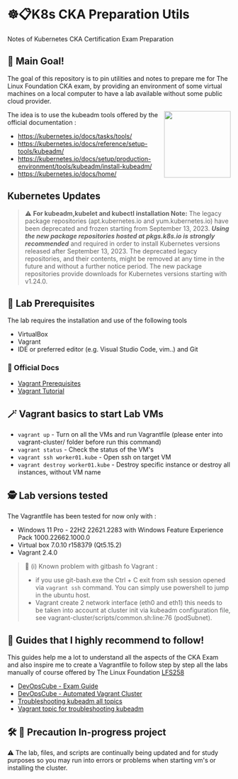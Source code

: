 # ☸️📋K8s CKA Preparation Utils
Notes of Kubernetes CKA Certification Exam Preparation

## 🥅 Main Goal!
The goal of this repository is to pin utilities and notes to prepare me for The Linux Foundation CKA exam, by providing an environment of some virtual machines on a local computer to have a lab available without some public cloud provider. 

<img src="https://kubernetes.io/images/kubeadm-stacked-color.png" align="right" width="150px"> 

The idea is to use the kubeadm tools offered by the official documentation :
+ <https://kubernetes.io/docs/tasks/tools/>
+ <https://kubernetes.io/docs/reference/setup-tools/kubeadm/>
+ <https://kubernetes.io/docs/setup/production-environment/tools/kubeadm/install-kubeadm/>
+ <https://kubernetes.io/docs/home/>

## Kubernetes Updates

> ⚠️ **For kubeadm,kubelet and kubectl installation Note:** The legacy package repositories (apt.kubernetes.io and yum.kubernetes.io) have been deprecated and frozen starting from September 13, 2023. ***Using the new package repositories hosted at pkgs.k8s.io is strongly recommended*** and required in order to install Kubernetes versions released after September 13, 2023. The deprecated legacy repositories, and their contents, might be removed at any time in the future and without a further notice period. The new package repositories provide downloads for Kubernetes versions starting with v1.24.0.

## 🧪 Lab Prerequisites
The lab requires the installation and use of the following tools
+ VirtualBox
+ Vagrant
+ IDE or preferred editor (e.g. Visual Studio Code, vim..) and Git 

### 📜 Official Docs
+ [Vagrant Prerequisites](https://developer.hashicorp.com/vagrant/tutorials/getting-started/getting-started-index#prerequisites)
+ [Vagrant Tutorial](https://developer.hashicorp.com/vagrant/tutorials/getting-started)

## 🪄 Vagrant basics to start Lab VMs
+ `vagrant up` - Turn on all the VMs and run Vagrantfile (please enter into vagrant-cluster/ folder before run this command)
+ `vagrant status` - Check the status of the VM's
+ `vagrant ssh worker01.kube` - Open ssh on target VM
+ `vagrant destroy worker01.kube` - Destroy specific instance or destroy all instances, without VM name

## 🕵️ Lab versions tested
The Vagrantfile has been tested for now only with :
+ Windows 11 Pro - 22H2 22621.2283 with Windows Feature Experience Pack 1000.22662.1000.0
+ Virtual box 7.0.10 r158379 (Qt5.15.2)
+ Vagrant 2.4.0

> 🐛 (i) Known problem with gitbash fo Vagrant : 
> + if you use git-bash.exe the Ctrl + C exit from ssh session opened  via `vagrant ssh` command. You can simply use powershell to jump in the ubuntu host.
> + Vagrant create 2 network interface (eth0 and eth1) this needs to be taken into account at cluster init via kubeadm configuration file, see vagrant-cluster/scripts/common.sh:line:76 (podSubnet).

## 🦮 Guides that I highly recommend to follow!

This guides help me a lot to understand all the aspects of the CKA Exam and also inspire me to create a Vagrantfile to follow step by step all the labs manually of course offered by The Linux Foundation [LFS258](https://training.linuxfoundation.org/training/kubernetes-fundamentals/)

+ [DevOpsCube - Exam Guide](https://devopscube.com/cka-exam-study-guide/)
+ [DevOpsCube - Automated Vagrant Cluster](https://devopscube.com/kubernetes-cluster-vagrant/)
+ [Troubleshooting kubeadm all topics](https://kubernetes.io/docs/setup/production-environment/tools/kubeadm/troubleshooting-kubeadm/)
+ [Vagrant topic for troubleshooting kubeadm](https://jhooq.com/kubernetes-error-execution-phase-preflight-preflight/)


## :hammer_and_wrench: 🐜 Precaution In-progress project

⚠️ The lab, files, and scripts are continually being updated and for study purposes so you may run into errors or problems when starting vm's or installing the cluster.